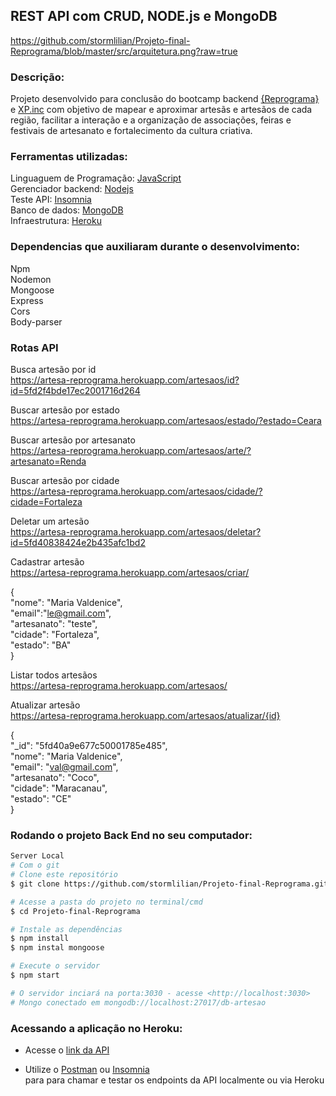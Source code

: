 ## REST API com CRUD, NODE.js e MongoDB

https://github.com/stormlilian/Projeto-final-Reprograma/blob/master/src/arquitetura.png?raw=true

### Descrição:
Projeto desenvolvido para conclusão do bootcamp backend [{Reprograma}](https://reprograma.com.br/) e [XP.inc](https://www.xpinc.com/) com objetivo de mapear e aproximar artesãs e artesãos de cada região, facilitar a interação e a organização de associações, feiras e festivais de artesanato e fortalecimento da cultura criativa.

### Ferramentas utilizadas:

Linguaguem de Programação: [JavaScript ](https://www.javascript.com/) <br>
Gerenciador backend: [Nodejs](https://nodejs.org/en/) <br>
Teste API: [Insomnia](https://insomnia.rest/) <br>
Banco de dados: [MongoDB](https://www.mongodb.com/1) <br>
Infraestrutura: [Heroku](https://www.heroku.com/) <br>

### Dependencias que auxiliaram durante o desenvolvimento:
Npm <br>
Nodemon <br>
Mongoose <br>
Express <br>
Cors <br>
Body-parser

### Rotas API

 Busca artesão por id <br>
https://artesa-reprograma.herokuapp.com/artesaos/id?id=5fd2f4bde17ec2001716d264

 Buscar artesão por estado <br>
https://artesa-reprograma.herokuapp.com/artesaos/estado/?estado=Ceara

 Buscar artesão por artesanato <br>
https://artesa-reprograma.herokuapp.com/artesaos/arte/?artesanato=Renda

 Buscar artesão por cidade <br>
https://artesa-reprograma.herokuapp.com/artesaos/cidade/?cidade=Fortaleza

 Deletar um artesão <br>
https://artesa-reprograma.herokuapp.com/artesaos/deletar?id=5fd40838424e2b435afc1bd2

 Cadastrar artesão <br>
https://artesa-reprograma.herokuapp.com/artesaos/criar/

{ <br>
"nome": "Maria Valdenice", <br>
"email":"le@gmail.com", <br>
"artesanato": "teste", <br>
"cidade": "Fortaleza", <br>
"estado": "BA" <br>
}

 Listar todos artesãos <br>
https://artesa-reprograma.herokuapp.com/artesaos/

 Atualizar artesão <br>
https://artesa-reprograma.herokuapp.com/artesaos/atualizar/{id}

{ <br>
      "_id": "5fd40a9e677c50001785e485", <br>
      "nome": "Maria Valdenice", <br>
      "email": "val@gmail.com", <br>
      "artesanato": "Coco", <br>
      "cidade": "Maracanau", <br>
      "estado": "CE" <br>
}



### Rodando o projeto Back End no seu computador:

```bash
Server Local
# Com o git
# Clone este repositório
$ git clone https://github.com/stormlilian/Projeto-final-Reprograma.git

# Acesse a pasta do projeto no terminal/cmd
$ cd Projeto-final-Reprograma

# Instale as dependências
$ npm install
$ npm instal mongoose

# Execute o servidor
$ npm start

# O servidor inciará na porta:3030 - acesse <http://localhost:3030>
# Mongo conectado em mongodb://localhost:27017/db-artesao
```


### Acessando a aplicação no Heroku: 
* Acesse o [link da API](https://artesa-reprograma.herokuapp.com/)

* Utilize o [Postman](https://www.postman.com/) ou [Insomnia](https://insomnia.rest/download/) <br> para para chamar e testar os endpoints da API localmente ou via Heroku


